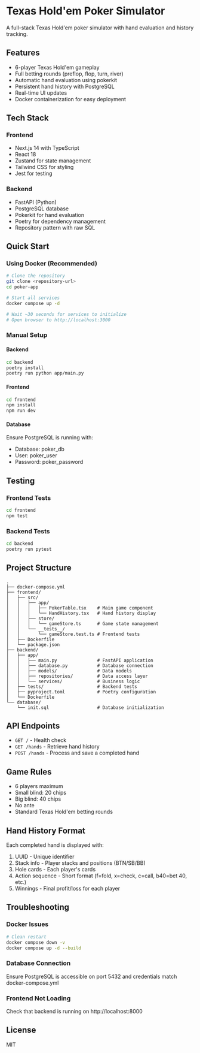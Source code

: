 # Texas Hold'em Poker Simulator

A full-stack Texas Hold'em poker simulator with hand evaluation and history tracking.

## Features

- 6-player Texas Hold'em gameplay
- Full betting rounds (preflop, flop, turn, river)
- Automatic hand evaluation using pokerkit
- Persistent hand history with PostgreSQL
- Real-time UI updates
- Docker containerization for easy deployment

## Tech Stack

### Frontend
- Next.js 14 with TypeScript
- React 18
- Zustand for state management
- Tailwind CSS for styling
- Jest for testing

### Backend
- FastAPI (Python)
- PostgreSQL database
- Pokerkit for hand evaluation
- Poetry for dependency management
- Repository pattern with raw SQL

## Quick Start

### Using Docker (Recommended)

```bash
# Clone the repository
git clone <repository-url>
cd poker-app

# Start all services
docker compose up -d

# Wait ~30 seconds for services to initialize
# Open browser to http://localhost:3000
```

### Manual Setup

#### Backend
```bash
cd backend
poetry install
poetry run python app/main.py
```

#### Frontend
```bash
cd frontend
npm install
npm run dev
```

#### Database
Ensure PostgreSQL is running with:
- Database: poker_db
- User: poker_user
- Password: poker_password

## Testing

### Frontend Tests
```bash
cd frontend
npm test
```

### Backend Tests
```bash
cd backend
poetry run pytest
```


## Project Structure

```
.
├── docker-compose.yml
├── frontend/
│   ├── src/
│   │   ├── app/
│   │   │   ├── PokerTable.tsx    # Main game component
│   │   │   └── HandHistory.tsx   # Hand history display
│   │   ├── store/
│   │   │   └── gameStore.ts      # Game state management
│   │   └── __tests__/
│   │       └── gameStore.test.ts # Frontend tests
│   ├── Dockerfile
│   └── package.json
├── backend/
│   ├── app/
│   │   ├── main.py               # FastAPI application
│   │   ├── database.py           # Database connection
│   │   ├── models/               # Data models
│   │   ├── repositories/         # Data access layer
│   │   └── services/             # Business logic
│   ├── tests/                    # Backend tests
│   ├── pyproject.toml            # Poetry configuration
│   └── Dockerfile
└── database/
    └── init.sql                  # Database initialization

```

## API Endpoints

- `GET /` - Health check
- `GET /hands` - Retrieve hand history
- `POST /hands` - Process and save a completed hand

## Game Rules

- 6 players maximum
- Small blind: 20 chips
- Big blind: 40 chips
- No ante
- Standard Texas Hold'em betting rounds

## Hand History Format

Each completed hand is displayed with:
1. UUID - Unique identifier
2. Stack info - Player stacks and positions (BTN/SB/BB)
3. Hole cards - Each player's cards
4. Action sequence - Short format (f=fold, x=check, c=call, b40=bet 40, etc.)
5. Winnings - Final profit/loss for each player

## Troubleshooting

### Docker Issues
```bash
# Clean restart
docker compose down -v
docker compose up -d --build
```

### Database Connection
Ensure PostgreSQL is accessible on port 5432 and credentials match docker-compose.yml

### Frontend Not Loading
Check that backend is running on http://localhost:8000

## License

MIT
